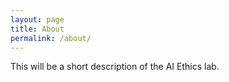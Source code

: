 ```yaml
---
layout: page
title: About
permalink: /about/
---
```


This will be a short description of the AI Ethics lab. 